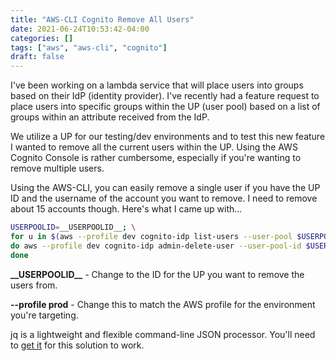 ```yaml
---
title: "AWS-CLI Cognito Remove All Users"
date: 2021-06-24T10:53:42-04:00
categories: []
tags: ["aws", "aws-cli", "cognito"]
draft: false
---
```

I've been working on a lambda service that will place users into groups based on their IdP (identity provider).  I've recently had a feature request to place users into specific groups within the UP (user pool) based on a list of groups within an attribute received from the IdP.  

We utilize a UP for our testing/dev environments and to test this new feature I wanted to remove all the current users within the UP.  Using the AWS Cognito Console is rather cumbersome, especially if you're wanting to remove multiple users.  

Using the AWS-CLI, you can easily remove a single user if you have the UP ID and the username of the account you want to remove.  I need to remove about 15 accounts though. Here's what I came up with...

```bash
USERPOOLID=__USERPOOLID__; \
for u in $(aws --profile dev cognito-idp list-users --user-pool $USERPOOLID | jq -r '.Users[].Username'); \
do aws --profile dev cognito-idp admin-delete-user --user-pool-id $USERPOOLID --username $u; \
done
```

**\_\_USERPOOLID\_\_** - Change to the ID for the UP you want to remove the users from.

**--profile prod** - Change this to match the AWS profile for the environment you're targeting. 

jq is a lightweight and flexible command-line JSON processor.  You'll need to [get it](https://stedolan.github.io/jq/) for this solution to work.